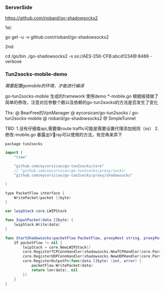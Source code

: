 
### ServerSide
https://github.com/riobard/go-shadowsocks2

1st:

go get -u -v github.com/riobard/go-shadowsocks2

2nd:

cd /go/bin 
./go-shadowsocks2 -s ss://AES-256-CFB:abcd1234@:8488 -verbose

### Tun2socks-mobile-demo

*需要配置gomobile的环境，才能进行编译*

go-tun2socks-mobile 生成的framework 使用demo
*-mobile.go 根据报错做了简单的修改，注意对应参数个数以及依赖的go-tun2socks的方法是否发生了变化

Thx:
@ BearFree的VpnManager 
@ eycorsican/go-tun2socks / go-tun2socks-mobile 
@ riobard/go-shadowsocks2
@ SimpleTunnel 

TBD:
  1.没有仔细查api,需要做route traffic可能是需要设置代理添加规则（ss）
  2.修改-mobile.go 暴露出V🤮ray可以使用的方法，有空再来弄下



```swift
package tun2socks

import (
	"time"

	"github.com/eycorsican/go-tun2socks/core"
	// "github.com/eycorsican/go-tun2socks/proxy/socks"
	"github.com/eycorsican/go-tun2socks/proxy/shadowsocks"

)

type PacketFlow interface {
	WritePacket(packet []byte)
}

var lwipStack core.LWIPStack

func InputPacket(data []byte) {
	lwipStack.Write(data)
}

func StartShadowsocks(packetFlow PacketFlow, proxyHost string, proxyPort int, proxyCipher, proxyPassword string) {
	if packetFlow != nil {
		lwipStack = core.NewLWIPStack()
		core.RegisterTCPConnHandler(shadowsocks.NewTCPHandler(core.ParseTCPAddr(proxyHost, uint16(proxyPort)).String(), proxyCipher, proxyPassword,nil))
		core.RegisterUDPConnHandler(shadowsocks.NewUDPHandler(core.ParseUDPAddr(proxyHost, uint16(proxyPort)).String(), proxyCipher, proxyPassword, 30*time.Second,nil,nil))
		core.RegisterOutputFn(func(data []byte) (int, error) {
			packetFlow.WritePacket(data)
			return len(data), nil
		})
	}
}

```

